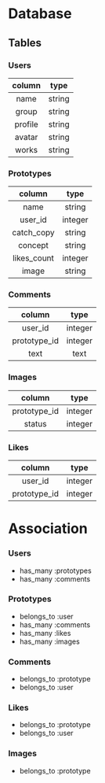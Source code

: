 Database
====

## Tables
### Users
|column|type|
|:---:|:---:|
|name|string|
|group|string|
|profile|string|
|avatar|string|
|works|string|

### Prototypes
|column|type|
|:---:|:---:|
|name|string|
|user_id|integer|
|catch_copy|string|
|concept|string|
|likes_count|integer|
|image|string|

### Comments
|column|type|
|:---:|:---:|
|user_id|integer|
|prototype_id|integer|
|text|text|

### Images
|column|type|
|:---:|:---:|
|prototype_id|integer|
|status|integer|

### Likes
|column|type|
|:---:|:---:|
|user_id|integer|
|prototype_id|integer|

# Association

### Users
- has_many :prototypes
- has_many :comments

### Prototypes
- belongs_to :user
- has_many :comments
- has_many :likes
- has_many :images

### Comments
- belongs_to :prototype
- belongs_to :user

### Likes
- belongs_to :prototype
- belongs_to :user

### Images
- belongs_to :prototype
